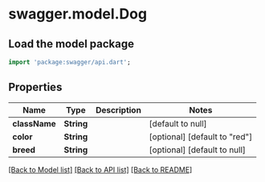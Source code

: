 # swagger.model.Dog

## Load the model package
```dart
import 'package:swagger/api.dart';
```

## Properties
Name | Type | Description | Notes
------------ | ------------- | ------------- | -------------
**className** | **String** |  | [default to null]
**color** | **String** |  | [optional] [default to &quot;red&quot;]
**breed** | **String** |  | [optional] [default to null]

[[Back to Model list]](../README.md#documentation-for-models) [[Back to API list]](../README.md#documentation-for-api-endpoints) [[Back to README]](../README.md)

